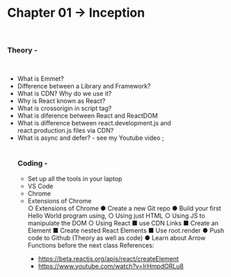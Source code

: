 # Chapter 01 -> Inception

<br>
<h3>Theory -</h3><br>
<ul>
<li>What is Emmet?</li>
<li>Difference between a Library and Framework?</li>
<li>What is CDN? Why do we use it?</li>
<li>Why is React known as React?</li>
<li>What is crossorigin in script tag?</li>
<li>What is diference between React and ReactDOM</li>
<li>What is difference between react.development.js and react.production.js files via CDN?</li>
<li>What is async and defer? - see my Youtube video ;</li><br>

<h3>Coding -</h3>
<ul>
<li>Set up all the tools in your laptop
    <li>VS Code</li>
    <li>Chrome</li>
    <li>Extensions of Chrome</li>
</li>
○ Extensions of Chrome
● Create a new Git repo
● Build your first Hello World program using,
○ Using just HTML
○ Using JS to manipulate the DOM
○ Using React
■ use CDN Links
■ Create an Element
■ Create nested React Elements
■ Use root.render
● Push code to Github (Theory as well as code)
● Learn about Arrow Functions before the next class
References:

- https://beta.reactjs.org/apis/react/createElement
- https://www.youtube.com/watch?v=IrHmpdORLu8
